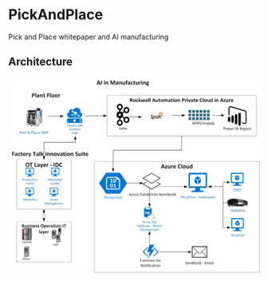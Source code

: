 # PickAndPlace
Pick and Place whitepaper and AI manufacturing

## Architecture
![alt text](https://github.com/balakreshnan/PickAndPlace/blob/master/picknplace.jpg "Architecture Pick and Place")
